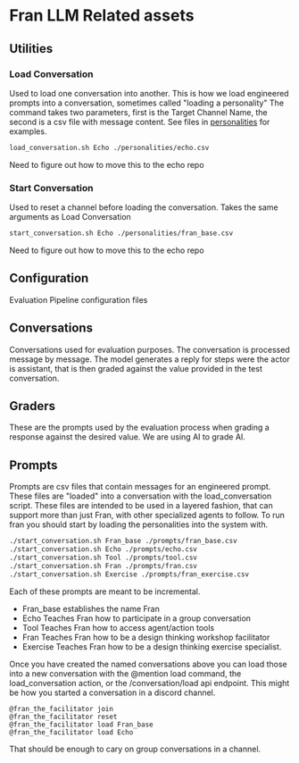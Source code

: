 # Fran LLM Related assets

## Utilities

### Load Conversation
Used to load one conversation into another. This is how we load engineered prompts into a conversation, sometimes called "loading a personality"
The command takes two parameters, first is the Target Channel Name, the second is a csv file with message content. See files in [personalities](./personalities/) for examples.
```sh
load_conversation.sh Echo ./personalities/echo.csv
```
Need to figure out how to move this to the echo repo

### Start Conversation
Used to reset a channel before loading the conversation. Takes the same arguments as Load Conversation
```sh
start_conversation.sh Echo ./personalities/fran_base.csv
```
Need to figure out how to move this to the echo repo

## Configuration
Evaluation Pipeline configuration files

## Conversations
Conversations used for evaluation purposes. The conversation is processed message by message.
The model generates a reply for steps were the actor is assistant, that is then graded against the value provided in the test conversation. 

## Graders
These are the prompts used by the evaluation process when grading a response against the desired value. We are using AI to grade AI.

## Prompts
Prompts are csv files that contain messages for an engineered prompt. These files are "loaded" into a conversation with the load_conversation script. 
These files are intended to be used in a layered fashion, that can support more than just Fran, with other specialized agents to follow. To run fran you should start by loading the personalities into the system with.
```sh
./start_conversation.sh Fran_base ./prompts/fran_base.csv
./start_conversation.sh Echo ./prompts/echo.csv
./start_conversation.sh Tool ./prompts/tool.csv
./start_conversation.sh Fran ./prompts/fran.csv
./start_conversation.sh Exercise ./prompts/fran_exercise.csv
```
Each of these prompts are meant to be incremental. 
- Fran_base establishes the name Fran
- Echo Teaches Fran how to participate in a group conversation
- Tool Teaches Fran how to access agent/action tools 
- Fran Teaches Fran how to be a design thinking workshop facilitator
- Exercise Teaches Fran how to be a design thinking exercise specialist. 

Once you have created the named conversations above you can load those into a new conversation with the @mention load command, the load_conversation action, or the /conversation/load api endpoint. This might be how you started a conversation in a discord channel.
```
@fran_the_facilitator join
@fran_the_facilitator reset
@fran_the_facilitator load Fran_base
@fran_the_facilitator load Echo
```
That should be enough to cary on group conversations in a channel. 